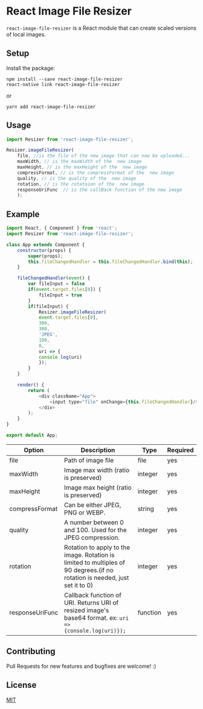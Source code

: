 # React Image File Resizer

`react-image-file-resizer` is a React module that can create scaled versions of local images.

## Setup

Install the package:
```
npm install --save react-image-file-resizer
react-native link react-image-file-resizer
```
or
```
yarn add react-image-file-resizer
```

## Usage

```javascript
import Resizer from 'react-image-file-resizer';

Resizer.imageFileResizer(
    file, //is the file of the new image that can now be uploaded...
    maxWidth, // is the maxWidth of the  new image
    maxHeight, // is the maxHeight of the  new image
    compressFormat, // is the compressFormat of the  new image
    quality, // is the quality of the  new image
    rotation, // is the rotatoion of the  new image
    responseUriFunc  // is the callBack function of the new image
    );        
```

## Example

```javascript
import React, { Component } from 'react';
import Resizer from 'react-image-file-resizer';

class App extends Component {
    constructor(props) {
        super(props);
        this.fileChangedHandler = this.fileChangedHandler.bind(this);
    }

    fileChangedHandler(event) {
        var fileInput = false
        if(event.target.files[0]) {
            fileInput = true
        }
        if(fileInput) {
            Resizer.imageFileResizer(
            event.target.files[0],
            300,
            300,
            'JPEG',
            100,
            0,
            uri => {
            console.log(uri)
            });
        }
    }

    render() {
        return (
            <div className="App">
                <input type="file" onChange={this.fileChangedHandler}/>
            </div>
        );
    }
}

export default App;
```
Option | Description | Type | Required
------ | ----------- | ---- | -------- 
file | Path of image file | file | yes
maxWidth | Image max width (ratio is preserved) | integer | yes
maxHeight | Image max height (ratio is preserved) | integer | yes
compressFormat | Can be either JPEG, PNG or WEBP. | string | yes
quality | A number between 0 and 100. Used for the JPEG compression. | integer | yes
rotation | Rotation to apply to the image. Rotation is limited to multiples of 90 degrees.(if no rotation is needed, just set it to 0) | integer | yes
responseUriFunc | Callback function of URI. Returns URI of resized image's base64 format. ex: `uri => {console.log(uri)});` | function | yes

## Contributing

Pull Requests for new features and bugfixes are welcome! :)

## License

[MIT](https://opensource.org/licenses/mit-license.html)



